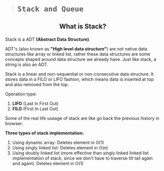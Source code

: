 > # **```Stack and Queue```**

## <p align="center">**What is Stack?**</p>

Stack is a ADT **(Abstract Data Structure)**.

ADT's (also known as **"High level data structure"**) are not native data structures like array or linked list, rather these data structures are some concepts shaped around data structure we already have. Just like stack, a string is also an ADT.

Stack is a linear and non-sequential or non-consecutive data structure.
It stores data in a FILO or LIFO fashion, which means data is inserted at top and also removed from the top.

Operation type:

1. **LIFO** (Last In First Out)
2. **FILO** (First In Last Out)

Some of the real life useage of stack are like go back the previous history in browser.

**Three types of stack implementation:**

1. Using dynamic array: Deletes element in O(1)
2. Using singly linked list: Deletes element in O(n)
3. Using doubly linked list (more effective than singly linked linked list implementation of stack, since we don't have to traverse till tail again and again). Deletes element in O(1)
